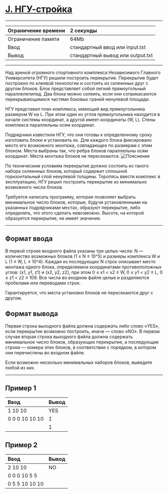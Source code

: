 # [J. НГУ-стройка](https://contest.yandex.ru/contest/27883/problems/J/)

---
| Ограничение времени | 2 секунды  |
| :--- |:---|
| Ограничение памяти | 64Mb |
| Ввод | стандартный ввод или input.txt |
| Вывод | стандартный вывод или output.txt |
---
Над ареной огромного спортивного комплекса Независимого Главного Университета (НГУ) решили построить перекрытие. Перекрытие будет построено по клеевой технологии и состоять из склеенных друг с другом блоков. Блок представляет собой легкий прямоугольный параллелепипед. Два блока можно склеить, если они соприкасаются перекрывающимися частями боковых граней ненулевой площади.

НГУ представил план комплекса, имеющий вид прямоугольника размером W на L. При этом один из углов прямоугольника находится в начале системы координат, а другой имеет координаты (W, L). Стены комплекса параллельны осям координат.

Подрядчики известили НГУ, что они готовы к определенному сроку изготовить блоки и установить их. Для каждого блока фиксировано место его возможного монтажа, совпадающее по размерам с этим блоком. Места выбраны так, что ребра блоков параллельны осям координат. Места монтажа блоков не пересекаются.
![Пояснение](https://contest.yandex.ru/testsys/statement-image?imageId=ae525a83e4f8af53eedc1c7cead1eddf29ba9c9b245631bf7263b435691dc826)

По техническим условиям перекрытие должно состоять из такого набора склеенных блоков, который содержит сплошной горизонтальный слой ненулевой толщины. Торопясь ввести комплекс в эксплуатацию, НГУ решил построить перекрытие из минимально возможного числа блоков.

Требуется написать программу, которая позволяет выбрать минимальное число блоков, которые, будучи установленными на указанных подрядчиками местах, образуют перекрытие, либо определить, что этого сделать невозможно. Высота, на которой образуется перекрытие, не имеет значения.

---
## Формат ввода
В первой строке входного файла указаны три целых числа: N — количество возможных блоков (1 ≤ N ≤ 10^5) и размеры комплекса W и L (1 ≤ W, L ≤ 10^4). Каждая из последующих N строк описывает место монтажа одного блока, определяемое координатами противоположных углов: (x1, y1, z1) и (x2, y2, z2), при этом 0 ≤ x1 < x2 ≤ W, 0 ≤ y1 < y2 ≤ L, 0 ≤ z1 < z2 ≤ 109. Все числа во входном файле целые и разделяются пробелами или переводами строк.

Гарантируется, что места установки блоков не пересекаются друг с другом.

## Формат вывода
Первая строка выходного файла должна содержать либо слово «YES», если перекрытие возможно построить, иначе — слово «NO». В первом случае вторая строка выходного файла должна содержать минимальное число блоков, образующих перекрытие, а последующие строки — номера этих блоков, в соответствии с порядком, в котором они перечислены во входном файле.

Если возможно несколько минимальных наборов блоков, выведите любой из них.

---
## Пример 1

| Ввод  | Вывод  |
| :--- | :--- |
| 1 10 10 | YES |
| 0 0 0 10 10 10 | 1 |
|  | 1 |

## Пример 2

| Ввод  | Вывод  |
| :--- | :--- |
| 2 10 10 | NO |
| 0 0 0 10 5 5 |  |
| 0 5 5 10 10 10 |  |
